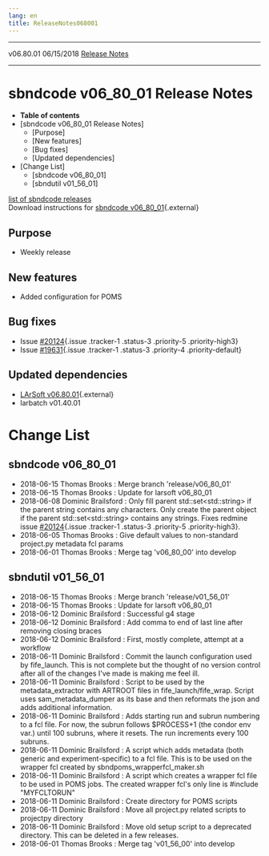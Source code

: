 ```yaml
---
lang: en
title: ReleaseNotes068001
---
```


  ----------- ------------ -- -- ------------------------------------------------------
  v06.80.01   06/15/2018         [Release Notes](ReleaseNotes068001.html)
  ----------- ------------ -- -- ------------------------------------------------------



sbndcode v06\_80\_01 Release Notes
======================================================================================

-   **Table of contents**
-   [sbndcode v06\_80\_01 Release
    Notes]
    -   [Purpose]
    -   [New features]
    -   [Bug fixes]
    -   [Updated dependencies]
-   [Change List]
    -   [sbndcode v06\_80\_01]
    -   [sbndutil v01\_56\_01]

[list of sbndcode
releases](List_of_SBND_code_releases.html)\
Download instructions for [sbndcode
v06\_80\_01](http://scisoft.fnal.gov/scisoft/bundles/sbnd/v06_80_01/sbndcode-v06_80_01.html){.external}



Purpose
----------------------------------

-   Weekly release



New features
--------------------------------------------

-   Added configuration for POMS



Bug fixes
--------------------------------------

-   Issue
    [\#20124](/redmine/issues/20124 "Bug: TFileMetadataSBND creates a parent object in the json when no parent exists (Resolved)"){.issue
    .tracker-1 .status-3 .priority-5 .priority-high3}
-   Issue
    [\#19631](/redmine/issues/19631 "Bug: Project.py cannot run sbndcode jobs due to partially committed metadata features used in the Marc... (Resolved)"){.issue
    .tracker-1 .status-3 .priority-4 .priority-default}



Updated dependencies
------------------------------------------------------------

-   [LArSoft
    v06.80.01](https://cdcvs.fnal.gov/redmine/projects/larsoft/wiki/ReleaseNotes068001){.external}
-   larbatch v01.40.01



Change List
==========================================



sbndcode v06\_80\_01
----------------------------------------------------------

-   2018-06-15 Thomas Brooks : Merge branch \'release/v06\_80\_01\'
-   2018-06-15 Thomas Brooks : Update for larsoft v06\_80\_01
-   2018-06-08 Dominic Brailsford : Only fill parent
    std::set\<std::string\> if the parent string contains any
    characters. Only create the parent object if the parent
    std::set\<std::string\> contains any strings. Fixes redmine issue
    [\#20124](/redmine/issues/20124 "Bug: TFileMetadataSBND creates a parent object in the json when no parent exists (Resolved)"){.issue
    .tracker-1 .status-3 .priority-5 .priority-high3}.
-   2018-06-05 Thomas Brooks : Give default values to non-standard
    project.py metadata fcl params
-   2018-06-01 Thomas Brooks : Merge tag \'v06\_80\_00\' into develop



sbndutil v01\_56\_01
----------------------------------------------------------

-   2018-06-15 Thomas Brooks : Merge branch \'release/v01\_56\_01\'
-   2018-06-15 Thomas Brooks : Update for larsoft v06\_80\_01
-   2018-06-12 Dominic Brailsford : Successful g4 stage
-   2018-06-12 Dominic Brailsford : Add comma to end of last line after
    removing closing braces
-   2018-06-12 Dominic Brailsford : First, mostly complete, attempt at a
    workflow
-   2018-06-11 Dominic Brailsford : Commit the launch configuration used
    by fife\_launch. This is not complete but the thought of no version
    control after all of the changes I\'ve made is making me feel ill.
-   2018-06-11 Dominic Brailsford : Script to be used by the
    metadata\_extractor with ARTROOT files in fife\_launch/fife\_wrap.
    Script uses sam\_metadata\_dumper as its base and then reformats the
    json and adds additional information.
-   2018-06-11 Dominic Brailsford : Adds starting run and subrun
    numbering to a fcl file. For now, the subrun follows \$PROCESS+1
    (the condor env var.) until 100 subruns, where it resets. The run
    increments every 100 subruns.
-   2018-06-11 Dominic Brailsford : A script which adds metadata (both
    generic and experiment-specific) to a fcl file. This is to be used
    on the wrapper fcl created by sbndpoms\_wrapperfcl\_maker.sh
-   2018-06-11 Dominic Brailsford : A script which creates a wrapper fcl
    file to be used in POMS jobs. The created wrapper fcl\'s only line
    is \#include \"MYFCLTORUN\"
-   2018-06-11 Dominic Brailsford : Create directory for POMS scripts
-   2018-06-11 Dominic Brailsford : Move all project.py related scripts
    to projectpy directory
-   2018-06-11 Dominic Brailsford : Move old setup script to a
    deprecated directory. This can be deleted in a few releases.
-   2018-06-01 Thomas Brooks : Merge tag \'v01\_56\_00\' into develop
